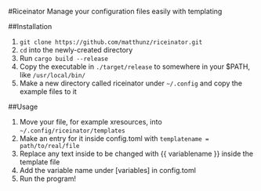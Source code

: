#Riceinator
Manage your configuration files easily with templating

##Installation
  1. ```git clone https://github.com/matthunz/riceinator.git```
  2. ```cd``` into the newly-created directory
  3. Run ```cargo build --release```
  4. Copy the executable in ```./target/release``` to somewhere in your $PATH, like ```/usr/local/bin/```
  5. Make a new directory called riceinator under ```~/.config``` and copy the example files to it

##Usage
  1. Move your file, for example xresources, into ```~/.config/riceinator/templates```
  2. Make an entry for it inside config.toml with ```templatename = path/to/real/file```
  3. Replace any text inside to be changed with {{ variablename }} inside the template file
  4. Add the variable name under [variables] in config.toml
  5. Run the program!

